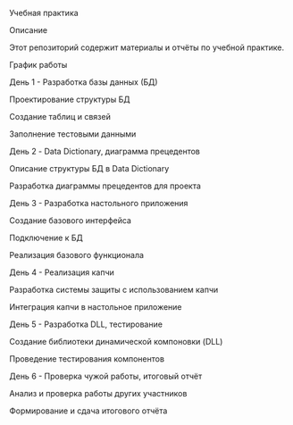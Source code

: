 Учебная практика

Описание

Этот репозиторий содержит материалы и отчёты по учебной практике.

График работы

День 1 - Разработка базы данных (БД)

Проектирование структуры БД

Создание таблиц и связей

Заполнение тестовыми данными

День 2 - Data Dictionary, диаграмма прецедентов

Описание структуры БД в Data Dictionary

Разработка диаграммы прецедентов для проекта

День 3 - Разработка настольного приложения

Создание базового интерфейса

Подключение к БД

Реализация базового функционала

День 4 - Реализация капчи

Разработка системы защиты с использованием капчи

Интеграция капчи в настольное приложение

День 5 - Разработка DLL, тестирование

Создание библиотеки динамической компоновки (DLL)

Проведение тестирования компонентов

День 6 - Проверка чужой работы, итоговый отчёт

Анализ и проверка работы других участников

Формирование и сдача итогового отчёта
